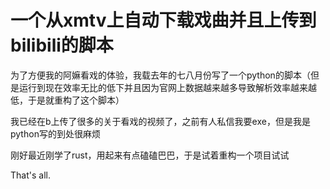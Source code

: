 # 一个从xmtv上自动下载戏曲并且上传到bilibili的脚本

为了方便我的阿嫲看戏的体验，我载去年的七八月份写了一个python的脚本（但是运行到现在效率无比的低下并且因为官网上数据越来越多导致解析效率越来越低，于是就重构了这个脚本）

我已经在b上传了很多的关于看戏的视频了，之前有人私信我要exe，但是我是python写的到处很麻烦

刚好最近刚学了rust，用起来有点磕磕巴巴，于是试着重构一个项目试试

That's all.
